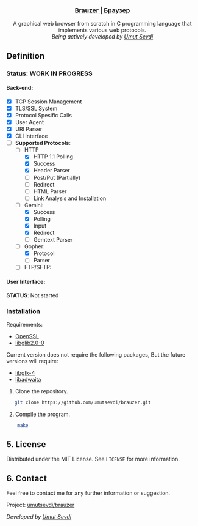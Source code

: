 <p align="center">
  <a href="https://github.com/umutsevdi/brauzer">
  <h3 align="center">Brauzer | Браузер</h3>
  </a>

<p align="center">  
A graphical web browser from scratch in C programming language that implements
various web protocols.
  <br/><i>Being actively developed by <a href="https://github.com/umutsevdi">
    Umut Sevdi</a></i> 
<!--<p align="center"><a href="docs.md"><strong>Explore the docs »
</strong></a></p>-->

## Definition

### Status: WORK IN PROGRESS
#### Back-end:

- [x] TCP Session Management
- [x] TLS/SSL System
- [x] Protocol Spesific Calls
- [x] User Agent
- [x] URI Parser
- [x] CLI Interface
- [ ] **Supported Protocols**:
    - [ ] HTTP
        - [x] HTTP 1.1 Polling
        - [x] Success
        - [x] Header Parser
        - [ ] Post/Put (Partially)
        - [ ] Redirect
        - [ ] HTML Parser
        - [ ] Link Analysis and Installation
    - [ ] Gemini:
        - [x] Success
        - [x] Polling
        - [x] Input
        - [x] Redirect
        - [ ] Gemtext Parser
    - [ ] Gopher:
        - [x] Protocol
        - [ ] Parser
    - [ ] FTP/SFTP:
#### User Interface:
**STATUS**: Not started


<p id="installation">

### Installation

Requirements: 
* [OpenSSL](https://packages.debian.org/bookworm/openssl)
* [libglib2.0-0](https://packages.debian.org/bookworm/libglib2.0-0)

 Current version does not require the following packages, But the future versions will require:

* [libgtk-4](https://packages.debian.org/bookworm/libgtk-4-1)
* [libadwaita](https://packages.debian.org/bookworm/libs/libadwaita-1-0)

1. Clone the repository.

```sh
   git clone https://github.com/umutsevdi/brauzer.git
```

2. Compile the program.
```sh
    make
```

## 5. License

Distributed under the MIT License. See `LICENSE` for more information.

<p id="contact">

## 6. Contact

Feel free to contact me for any further information or suggestion.

Project: [umutsevdi/brauzer](https://github.com/umutsevdi/brauzer)

<i>Developed by <a href="https://github.com/umutsevdi">Umut Sevdi</a>
